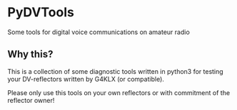 # PyDVTools
Some tools for digital voice communications on amateur radio

## Why this?
This is a collection of some diagnostic tools written in python3 for testing
your DV-reflectors written by G4KLX (or compatible). 

Please only use this tools on your own reflectors or with commitment of the
reflector owner!

